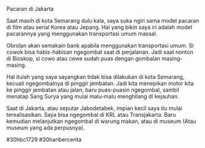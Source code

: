 Pacaran di Jakarta

Saat masih di kota Semarang dulu kala, saya suka ngiri sama model pacaran di film atau serial Korea atau Jepang. Hal yang bikin saya iri adalah model pacarannya yang menggunakan transportasi umum massal.

Obrolan akan semakain bank apabila menggunakan transportasi umum. Si cowok bisa habis-habisan ngegombal saat di perjalanan. Jadi saat nonton di Bioskop, si cowo atau cewe sudah puas dengan gombalan masing-masing.

Hal itulah yang saya sayangkan tidak bisa dilakukan di kota Semarang, kecuali ngegombalnya di pinggir jembatan. Jadi kita menepikan motor kita ke pinggir jembatan atau jalan, baru puas-puasin ngegombal, sambil menatap Sang Surya yang mulai malu-malu menghilang di kejauhan.

Saat di Jakarta, atau seputar Jabodetabek, impian kecil saya itu mulai terealisasikan. Saya bisa ngegombal di KRL atau Transjakarta. Baru kemudian melanjutkan ngegombal di warung makan, atau di museum (Atau museum yang ada perpusnya).

#30hbc1729 #30haribercerita 